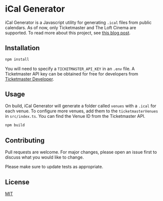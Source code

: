 # iCal Generator

iCal Generator is a Javascript utility for generating `.ical` files from public calendars. As of now, only Ticketmaster and The Loft Cinema are supported. To read more about this project, see [this blog post](https://cpeterson.co/posts/loft-cinema-webcal-calendar).

## Installation
```bash
npm install
```

You will need to specify a `TICKETMASTER_API_KEY` in an `.env` file. A Ticketmaster API key can be obtained for free for developers from [Ticketmaster Developer](https://developer.ticketmaster.com/products-and-docs/apis/getting-started/).

## Usage

On build, iCal Generator will generate a folder called `venues` with a `.ical` for each venue. To configure more venues, add them to the `ticketmasterVenues` in `src/index.ts`. You can find the Venue ID from the Ticketmaster API.

```bash
npm build
```

## Contributing

Pull requests are welcome. For major changes, please open an issue first
to discuss what you would like to change.

Please make sure to update tests as appropriate.

## License

[MIT](https://choosealicense.com/licenses/mit/)
